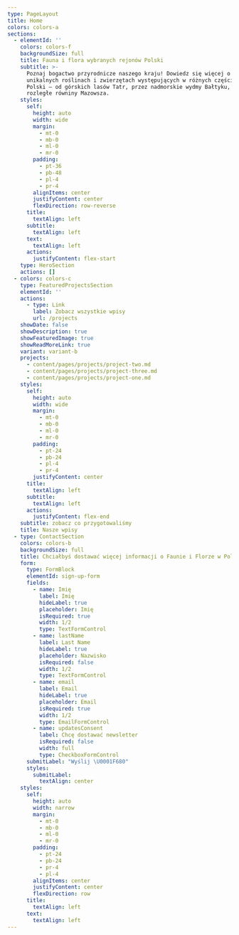 ```yaml
---
type: PageLayout
title: Home
colors: colors-a
sections:
  - elementId: ''
    colors: colors-f
    backgroundSize: full
    title: Fauna i flora wybranych rejonów Polski
    subtitle: >-
      Poznaj bogactwo przyrodnicze naszego kraju! Dowiedz się więcej o
      unikalnych roślinach i zwierzętach występujących w różnych częściach
      Polski – od górskich lasów Tatr, przez nadmorskie wydmy Bałtyku, aż po
      rozległe równiny Mazowsza. 
    styles:
      self:
        height: auto
        width: wide
        margin:
          - mt-0
          - mb-0
          - ml-0
          - mr-0
        padding:
          - pt-36
          - pb-48
          - pl-4
          - pr-4
        alignItems: center
        justifyContent: center
        flexDirection: row-reverse
      title:
        textAlign: left
      subtitle:
        textAlign: left
      text:
        textAlign: left
      actions:
        justifyContent: flex-start
    type: HeroSection
    actions: []
  - colors: colors-c
    type: FeaturedProjectsSection
    elementId: ''
    actions:
      - type: Link
        label: Zobacz wszystkie wpisy
        url: /projects
    showDate: false
    showDescription: true
    showFeaturedImage: true
    showReadMoreLink: true
    variant: variant-b
    projects:
      - content/pages/projects/project-two.md
      - content/pages/projects/project-three.md
      - content/pages/projects/project-one.md
    styles:
      self:
        height: auto
        width: wide
        margin:
          - mt-0
          - mb-0
          - ml-0
          - mr-0
        padding:
          - pt-24
          - pb-24
          - pl-4
          - pr-4
        justifyContent: center
      title:
        textAlign: left
      subtitle:
        textAlign: left
      actions:
        justifyContent: flex-end
    subtitle: zobacz co przygotowaliśmy
    title: Nasze wpisy
  - type: ContactSection
    colors: colors-b
    backgroundSize: full
    title: Chciałbyś dostawać więcej informacji o Faunie i Florze w Polsce?
    form:
      type: FormBlock
      elementId: sign-up-form
      fields:
        - name: Imię
          label: Imię
          hideLabel: true
          placeholder: Imię
          isRequired: true
          width: 1/2
          type: TextFormControl
        - name: lastName
          label: Last Name
          hideLabel: true
          placeholder: Nazwisko
          isRequired: false
          width: 1/2
          type: TextFormControl
        - name: email
          label: Email
          hideLabel: true
          placeholder: Email
          isRequired: true
          width: 1/2
          type: EmailFormControl
        - name: updatesConsent
          label: Chcę dostawać newsletter
          isRequired: false
          width: full
          type: CheckboxFormControl
      submitLabel: "Wyślij \U0001F680"
      styles:
        submitLabel:
          textAlign: center
    styles:
      self:
        height: auto
        width: narrow
        margin:
          - mt-0
          - mb-0
          - ml-0
          - mr-0
        padding:
          - pt-24
          - pb-24
          - pr-4
          - pl-4
        alignItems: center
        justifyContent: center
        flexDirection: row
      title:
        textAlign: left
      text:
        textAlign: left
---
```

